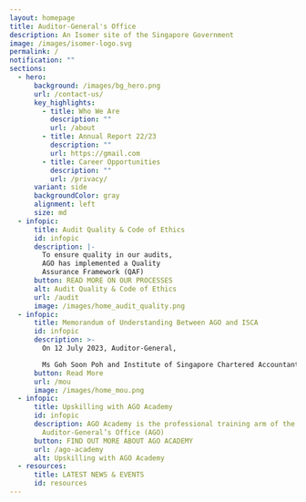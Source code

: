```yaml
---
layout: homepage
title: Auditor-General's Office
description: An Isomer site of the Singapore Government
image: /images/isomer-logo.svg
permalink: /
notification: ""
sections:
  - hero:
      background: /images/bg_hero.png
      url: /contact-us/
      key_highlights:
        - title: Who We Are
          description: ""
          url: /about
        - title: Annual Report 22/23
          description: ""
          url: https://gmail.com
        - title: Career Opportunities
          description: ""
          url: /privacy/
      variant: side
      backgroundColor: gray
      alignment: left
      size: md
  - infopic:
      title: Audit Quality & Code of Ethics
      id: infopic
      description: |-
        To ensure quality in our audits, 
        AGO has implemented a Quality 
        Assurance Framework (QAF)
      button: READ MORE ON OUR PROCESSES
      alt: Audit Quality & Code of Ethics
      url: /audit
      image: /images/home_audit_quality.png
  - infopic:
      title: Memorandum of Understanding Between AGO and ISCA
      id: infopic
      description: >-
        On 12 July 2023, Auditor-General, 

        Ms Goh Soon Poh and Institute of Singapore Chartered Accountants (ISCA) President, Mr Teo Ser Luck signed 
      button: Read More
      url: /mou
      image: /images/home_mou.png
  - infopic:
      title: Upskilling with AGO Academy
      id: infopic
      description: AGO Academy is the professional training arm of the
        Auditor-General’s Office (AGO)
      button: FIND OUT MORE ABOUT AGO ACADEMY
      url: /ago-academy
      alt: Upskilling with AGO Academy
  - resources:
      title: LATEST NEWS & EVENTS
      id: resources
---
```

